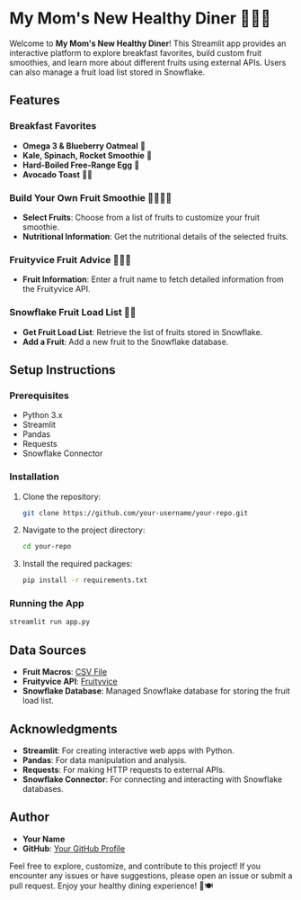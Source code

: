 # My Mom's New Healthy Diner 🥗🍓🥑

Welcome to **My Mom's New Healthy Diner**! This Streamlit app provides an interactive platform to explore breakfast favorites, build custom fruit smoothies, and learn more about different fruits using external APIs. Users can also manage a fruit load list stored in Snowflake.

## Features

### Breakfast Favorites
- **Omega 3 & Blueberry Oatmeal** 🥣
- **Kale, Spinach, Rocket Smoothie** 🥗
- **Hard-Boiled Free-Range Egg** 🐔
- **Avocado Toast** 🥑🍞

### Build Your Own Fruit Smoothie 🍌🥭🥝🍇
- **Select Fruits**: Choose from a list of fruits to customize your fruit smoothie.
- **Nutritional Information**: Get the nutritional details of the selected fruits.

### Fruityvice Fruit Advice 🍎🍊🍋
- **Fruit Information**: Enter a fruit name to fetch detailed information from the Fruityvice API.

### Snowflake Fruit Load List 🍒🍍
- **Get Fruit Load List**: Retrieve the list of fruits stored in Snowflake.
- **Add a Fruit**: Add a new fruit to the Snowflake database.

## Setup Instructions

### Prerequisites
- Python 3.x
- Streamlit
- Pandas
- Requests
- Snowflake Connector

### Installation
1. Clone the repository:
   ```bash
   git clone https://github.com/your-username/your-repo.git
   ```
2. Navigate to the project directory:
   ```bash
   cd your-repo
   ```
3. Install the required packages:
   ```bash
   pip install -r requirements.txt
   ```

### Running the App
```bash
streamlit run app.py
```

## Data Sources
- **Fruit Macros**: [CSV File](https://uni-lab-files.s3.us-west-2.amazonaws.com/dabw/fruit_macros.txt)
- **Fruityvice API**: [Fruityvice](https://fruityvice.com/api)
- **Snowflake Database**: Managed Snowflake database for storing the fruit load list.

## Acknowledgments
- **Streamlit**: For creating interactive web apps with Python.
- **Pandas**: For data manipulation and analysis.
- **Requests**: For making HTTP requests to external APIs.
- **Snowflake Connector**: For connecting and interacting with Snowflake databases.

## Author
- **Your Name**
- **GitHub**: [Your GitHub Profile](https://github.com/your-username)

Feel free to explore, customize, and contribute to this project! If you encounter any issues or have suggestions, please open an issue or submit a pull request. Enjoy your healthy dining experience! 🌱🍽️
